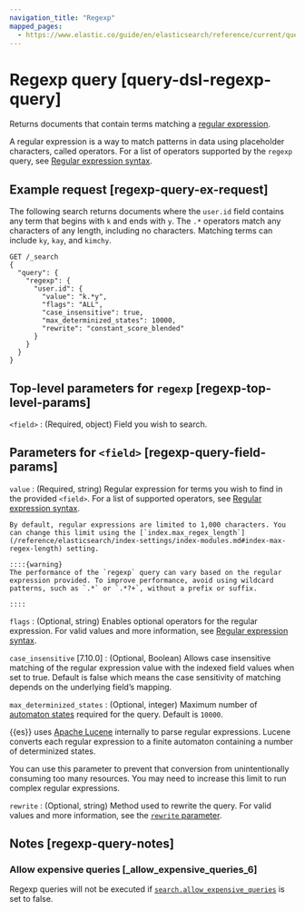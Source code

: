 ```yaml
---
navigation_title: "Regexp"
mapped_pages:
  - https://www.elastic.co/guide/en/elasticsearch/reference/current/query-dsl-regexp-query.html
---
```


# Regexp query [query-dsl-regexp-query]


Returns documents that contain terms matching a [regular expression](https://en.wikipedia.org/wiki/Regular_expression).

A regular expression is a way to match patterns in data using placeholder characters, called operators. For a list of operators supported by the `regexp` query, see [Regular expression syntax](/reference/query-languages/query-dsl/regexp-syntax.md).

## Example request [regexp-query-ex-request]

The following search returns documents where the `user.id` field contains any term that begins with `k` and ends with `y`. The `.*` operators match any characters of any length, including no characters. Matching terms can include `ky`, `kay`, and `kimchy`.

```console
GET /_search
{
  "query": {
    "regexp": {
      "user.id": {
        "value": "k.*y",
        "flags": "ALL",
        "case_insensitive": true,
        "max_determinized_states": 10000,
        "rewrite": "constant_score_blended"
      }
    }
  }
}
```


## Top-level parameters for `regexp` [regexp-top-level-params]

`<field>`
:   (Required, object) Field you wish to search.


## Parameters for `<field>` [regexp-query-field-params]

`value`
:   (Required, string) Regular expression for terms you wish to find in the provided `<field>`. For a list of supported operators, see [Regular expression syntax](/reference/query-languages/query-dsl/regexp-syntax.md).

    By default, regular expressions are limited to 1,000 characters. You can change this limit using the [`index.max_regex_length`](/reference/elasticsearch/index-settings/index-modules.md#index-max-regex-length) setting.

    ::::{warning}
    The performance of the `regexp` query can vary based on the regular expression provided. To improve performance, avoid using wildcard patterns, such as `.*` or `.*?+`, without a prefix or suffix.

    ::::


`flags`
:   (Optional, string) Enables optional operators for the regular expression. For valid values and more information, see [Regular expression syntax](/reference/query-languages/query-dsl/regexp-syntax.md#regexp-optional-operators).

`case_insensitive` [7.10.0]
:   (Optional, Boolean) Allows case insensitive matching of the regular expression value with the indexed field values when set to true. Default is false which means the case sensitivity of matching depends on the underlying field’s mapping.

`max_determinized_states`
:   (Optional, integer) Maximum number of [automaton states](https://en.wikipedia.org/wiki/Deterministic_finite_automaton) required for the query. Default is `10000`.

{{es}} uses [Apache Lucene](https://lucene.apache.org/core/) internally to parse regular expressions. Lucene converts each regular expression to a finite automaton containing a number of determinized states.

You can use this parameter to prevent that conversion from unintentionally consuming too many resources. You may need to increase this limit to run complex regular expressions.


`rewrite`
:   (Optional, string) Method used to rewrite the query. For valid values and more information, see the [`rewrite` parameter](/reference/query-languages/query-dsl/query-dsl-multi-term-rewrite.md).


## Notes [regexp-query-notes]

### Allow expensive queries [_allow_expensive_queries_6]

Regexp queries will not be executed if [`search.allow_expensive_queries`](/reference/query-languages/querydsl.md#query-dsl-allow-expensive-queries) is set to false.



